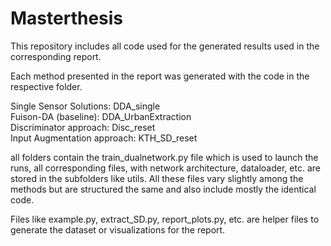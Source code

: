 # Masterthesis

This repository includes all code used for the generated results used in the corresponding report.

Each method presented in the report was generated with the code in the respective folder.

Single Sensor Solutions:      DDA_single <br />
Fuison-DA (baseline):         DDA_UrbanExtraction <br />
Discriminator approach:       Disc_reset <br />
Input Augmentation approach:  KTH_SD_reset <br />

all folders contain the train_dualnetwork.py file which is used to launch the runs, all corresponding files, with network architecture, dataloader, etc. are stored in the subfolders like utils. All these files vary slightly among the methods but are structured the same and also include mostly the identical code.

Files like example.py, extract_SD.py, report_plots.py, etc. are helper files to generate the dataset or visualizations for the report.
